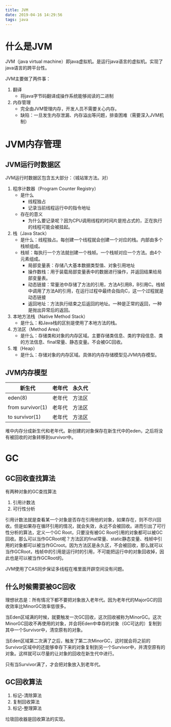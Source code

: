 ```yaml
---
title: JVM
date: 2019-04-16 14:29:56
tags: java
---
```




# 什么是JVM

JVM（java virtual machine）即java虚拟机。是运行java语言的虚拟机。实现了java语言的跨平台性。

JVM主要做了两件事：
1. 翻译
    - 将java字节码翻译成操作系统能够阅读的二进制
2. 内存管理
    - 完全由JVM管理内存，开发人员不需要关心内存。
    - 缺陷：一旦发生内存泄漏、内存溢出等问题，排查困难（需要深入JVM机制）

# JVM内存管理
## JVM运行时数据区
JVM运行时数据区包含五大部分：（城站笨方法。对）
1. 程序计数器（Program Counter Registry）
    - 是什么
        - 线程独占
        - 记录当前线程运行中的指令地址
    - 存在的意义
        - 为什么要记录呢？因为CPU调用线程的时间片是抢占式的，正在执行的线程可能会被挂起。
2. 栈（Java Stack）
    - 是什么：线程独占。每创建一个线程就会创建一个对应的栈。内部由多个栈帧组成。
    - 栈帧：每执行一个方法就创建一个栈帧。一个栈帧对应一个方法。由4个元素组成。
        - 局部变量表：存储八大基本数据类型值、对象引用地址
        - 操作数栈：用于装载局部变量表中的数据进行操作，并返回结果给局部变量表。
        - 动态链接：常量池中存储了方法的引用，方法A引用B，B引用C。栈帧中调用了方法A的引用，在运行过程中最终会指向C，这一个过程就是动态链接
        - 返回地址：方法执行结束之后返回的地址。一种是正常的返回，一种是抛出异常后的返回。
3. 本地方法栈（Native Method Stack）
    - 是什么：和Java栈的区别是使用了本地方法的栈。
4. 方法区（Method Area）
    - 是什么：存储类和对象的内存区域。主要存储类信息、类的字段信息、类的方法信息、final常量、静态变量。不会被GC回收。
5. 堆（Heap）
    - 是什么：存储对象的内存区域。具体的内存存储模型见JVM内存模型。

## JVM内存模型
| 新生代           | 老年代 | 永久代 |
| ---------------- | ------ | ------ |
| eden(8)          | 老年代 | 方法区 |
| from survivor(1) | 老年代 | 方法区 |
| to survivor(1)   | 老年代 | 方法区 |

堆中内存分成新生代和老年代。新创建的对象保存在新生代中的eden，之后将没有被回收的对象转移到survivor中。

# GC
## GC回收查找算法
有两种对象的GC查找算法
1. 引用计数法
2. 可行性分析

引用计数法就是查看某一个对象是否存在引用他的对象，如果存在，则不尽兴回收。但是如果存在循环引用的情况，就会失效，永远不会被回收。进而引出了可行性分析的算法，定义一个GC Root，只要没有被GC Root引用的对象都可以被GC回收。那么可以当作GCRoot呢？方法区的final常量、static静态变量、栈帧中引用的对象都可以被当作GCroot。因为方法区是永久区，不会被回收，那么就可以当作GCRoot，栈帧中的引用是运行时的引用，不可能把运行中的对象回收掉，因此也是可以被当作GCRoot的。

JVM使用了CAS同步保证多线程在堆里面开辟空间没有问题。

## 什么时候需要被GC回收
理想状态是：所有情况下都不要把对象放入老年代。因为老年代的MajorGC的回收效率比MinorGC效率低很多。

当Eden区域满的时候，就要触发一次GC回收，这次回收被称为MinorGC。这次MinorGC回收不再使用的对象，并会将Eden中幸存的对象（GC可达的）复制到其中一个Survivor中，清空原有的对象。      

当Eden区域第二次满了之后，触发了第二次MinorGC，这时就会将之前的Survivor区域中的还能够幸存下来的对象复制到另一个Survivor中，并清空原有的对象。这样就可以尽量的让对象的回收在新生代中进行。 

只有当Survivor满了，才会把对象放入到老年代。

## GC回收算法
1. 标记-清除算法
2. 复制回收算法
3. 标记-整理算法

垃圾回收器是回收算法的实现。